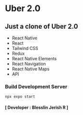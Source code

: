 # Uber 2.0
## Just a clone of Uber 2.0
- React Native
- React
- Tailwind CSS
- Redux
- React Native Elements
- React Navigation
- React Native Maps
- API

### Build Development Server
```npx expo start```
#### [ Developer : Blesslin Jerish R ]
